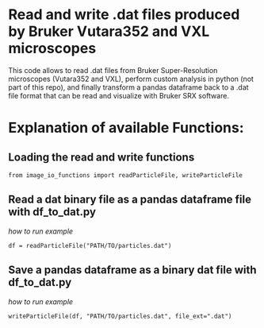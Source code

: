 # Read and write .dat files produced by Bruker Vutara352 and VXL microscopes

This code allows to read .dat files from Bruker Super-Resolution microscopes (Vutara352 and VXL), perform custom analysis in python (not part of this repo), and finally transform a pandas dataframe back to a .dat file format that can be read and visualize with Bruker SRX software.

# Explanation of available Functions:

## Loading the read and write functions

```{python}
from image_io_functions import readParticleFile, writeParticleFile
```

## Read a dat binary file as a pandas dataframe file with df_to_dat.py

*how to run example*

```{python}
df = readParticleFile("PATH/TO/particles.dat")
```

## Save a pandas dataframe as a binary dat file with df_to_dat.py

*how to run example*

```{python}
writeParticleFile(df, "PATH/TO/particles.dat", file_ext=".dat")
```

